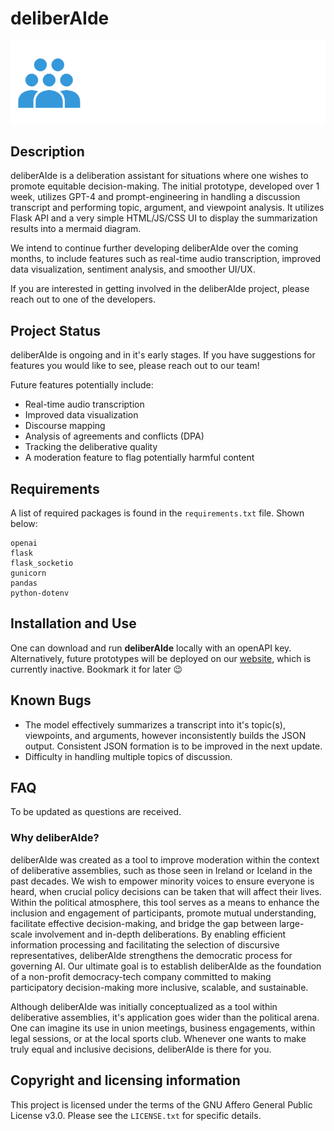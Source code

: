 # deliberAIde

![deliberAIde](./deliberAIde/interface/static/images/logo_deliberAIde.png)

## Description

deliberAIde is a deliberation assistant for situations where one wishes to promote equitable decision-making. The initial prototype, developed over 1 week, utilizes GPT-4 and prompt-engineering in handling a discussion transcript and performing topic, argument, and viewpoint analysis. It utilizes Flask API and a very simple HTML/JS/CSS UI to display the summarization results into a mermaid diagram.

We intend to continue further developing deliberAIde over the coming months, to include features such as real-time audio transcription, improved data visualization, sentiment analysis, and smoother UI/UX.

If you are interested in getting involved in the deliberAIde project, please reach out to one of the developers.

## Project Status

deliberAIde is ongoing and in it's early stages. If you have suggestions for features you would like to see, please reach out to our team!

Future features potentially include:

- Real-time audio transcription
- Improved data visualization
- Discourse mapping
- Analysis of agreements and conflicts (DPA)
- Tracking the deliberative quality
- A moderation feature to flag potentially harmful content

## Requirements

A list of required packages is found in the `requirements.txt` file. Shown below:

    openai
    flask
    flask_socketio
    gunicorn
    pandas
    python-dotenv


## Installation and Use

One can download and run **deliberAIde** locally with an openAPI key. Alternatively, future prototypes will be deployed on our [website](https://deliberaide.com), which is currently inactive. Bookmark it for later 😉

## Known Bugs

- The model effectively summarizes a transcript into it's topic(s), viewpoints, and arguments, however inconsistently builds the JSON output. Consistent JSON formation is to be improved in the next update.
- Difficulty in handling multiple topics of discussion.

## FAQ

To be updated as questions are received.
### Why deliberAIde?

deliberAIde was created as a tool to improve moderation within the context of deliberative assemblies, such as those seen in Ireland or Iceland in the past decades. We wish to empower minority voices to ensure everyone is heard, when crucial policy decisions can be taken that will affect their lives. Within the political atmosphere, this tool serves as a means to enhance the inclusion and engagement of participants, promote mutual understanding, facilitate effective decision-making, and bridge the gap between large-scale involvement and in-depth deliberations. By enabling efficient information processing and facilitating the selection of discursive representatives, deliberAIde strengthens the democratic process for governing AI. Our ultimate goal is to establish deliberAIde as the foundation of a non-profit democracy-tech company committed to making participatory decision-making more inclusive, scalable, and sustainable.

Although deliberAIde was initially conceptualized as a tool within deliberative assemblies, it's application goes wider than the political arena. One can imagine its use in union meetings, business engagements, within legal sessions, or at the local sports club. Whenever one wants to make truly equal and inclusive decisions, deliberAIde is there for you.

## Copyright and licensing information

This project is licensed under the terms of the GNU Affero General Public License v3.0. Please see the `LICENSE.txt` for specific details.